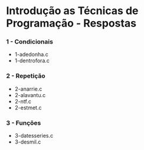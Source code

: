 # Introdução as Técnicas de Programação - Respostas

### 1 - Condicionais
* 1-adedonha.c
* 1-dentrofora.c

### 2 - Repetição
* 2-anarrie.c
* 2-alavantu.c
* 2-ntf.c
* 2-estmet.c

### 3 - Funções
* 3-datesseries.c
* 3-desmil.c
